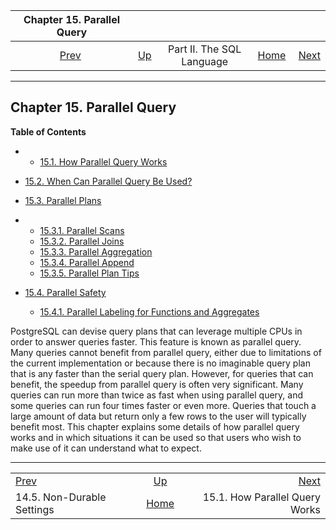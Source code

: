 

|                 Chapter 15. Parallel Query                |                                            |                           |                                                       |                                                                         |
| :-------------------------------------------------------: | :----------------------------------------- | :-----------------------: | ----------------------------------------------------: | ----------------------------------------------------------------------: |
| [Prev](non-durability.html "14.5. Non-Durable Settings")  | [Up](sql.html "Part II. The SQL Language") | Part II. The SQL Language | [Home](index.html "PostgreSQL 17devel Documentation") |  [Next](how-parallel-query-works.html "15.1. How Parallel Query Works") |

***

## Chapter 15. Parallel Query

**Table of Contents**

  * *   [15.1. How Parallel Query Works](how-parallel-query-works.html)
  * [15.2. When Can Parallel Query Be Used?](when-can-parallel-query-be-used.html)
  * [15.3. Parallel Plans](parallel-plans.html)

    

  * *   [15.3.1. Parallel Scans](parallel-plans.html#PARALLEL-SCANS)
    * [15.3.2. Parallel Joins](parallel-plans.html#PARALLEL-JOINS)
    * [15.3.3. Parallel Aggregation](parallel-plans.html#PARALLEL-AGGREGATION)
    * [15.3.4. Parallel Append](parallel-plans.html#PARALLEL-APPEND)
    * [15.3.5. Parallel Plan Tips](parallel-plans.html#PARALLEL-PLAN-TIPS)

* [15.4. Parallel Safety](parallel-safety.html)

  * [15.4.1. Parallel Labeling for Functions and Aggregates](parallel-safety.html#PARALLEL-LABELING)

PostgreSQL can devise query plans that can leverage multiple CPUs in order to answer queries faster. This feature is known as parallel query. Many queries cannot benefit from parallel query, either due to limitations of the current implementation or because there is no imaginable query plan that is any faster than the serial query plan. However, for queries that can benefit, the speedup from parallel query is often very significant. Many queries can run more than twice as fast when using parallel query, and some queries can run four times faster or even more. Queries that touch a large amount of data but return only a few rows to the user will typically benefit most. This chapter explains some details of how parallel query works and in which situations it can be used so that users who wish to make use of it can understand what to expect.

***

|                                                           |                                                       |                                                                         |
| :-------------------------------------------------------- | :---------------------------------------------------: | ----------------------------------------------------------------------: |
| [Prev](non-durability.html "14.5. Non-Durable Settings")  |       [Up](sql.html "Part II. The SQL Language")      |  [Next](how-parallel-query-works.html "15.1. How Parallel Query Works") |
| 14.5. Non-Durable Settings                                | [Home](index.html "PostgreSQL 17devel Documentation") |                                          15.1. How Parallel Query Works |
